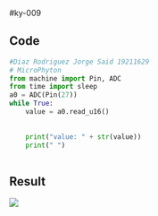 #ky-009

## Code
```python
#Diaz Rodriguez Jorge Said 19211629
# MicroPhyton
from machine import Pin, ADC
from time import sleep
a0 = ADC(Pin(27))
while True:
    value = a0.read_u16()
   
    
    print("value: " + str(value))
    print(" ")
    
```
## Result
![](https://media0.giphy.com/media/go8UAXKx6GHRJVtUBL/giphy.gif?cid=790b7611e2bd9ea5226e2a9d00d1896d736dedb60477cfd2&rid=giphy.gif&ct=g)

